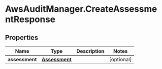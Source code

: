 # AwsAuditManager.CreateAssessmentResponse

## Properties

Name | Type | Description | Notes
------------ | ------------- | ------------- | -------------
**assessment** | [**Assessment**](Assessment.md) |  | [optional] 


